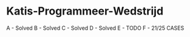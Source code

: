 # Katis-Programmeer-Wedstrijd

A - Solved
B - Solved
C - Solved
D - Solved
E - TODO
F - 21/25 CASES
